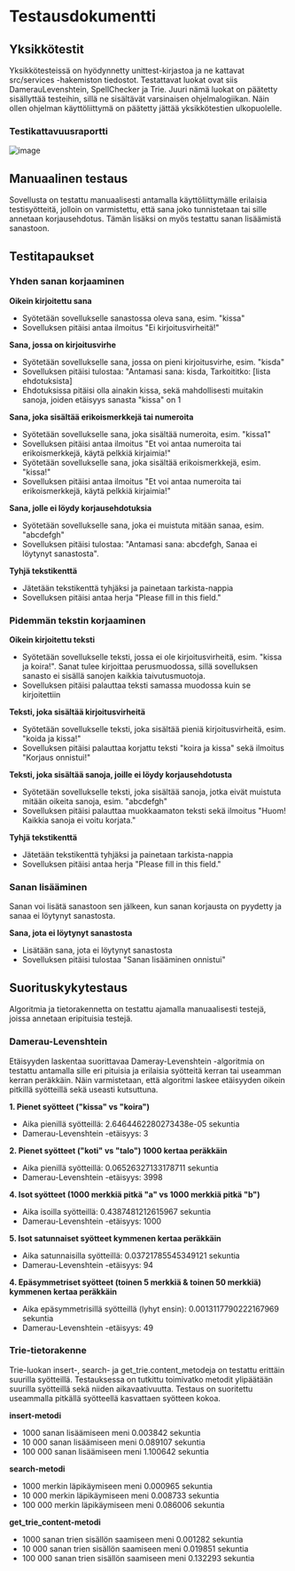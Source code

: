 # Testausdokumentti

## Yksikkötestit

Yksikkötesteissä on hyödynnetty unittest-kirjastoa ja ne kattavat src/services -hakemiston tiedostot. Testattavat luokat ovat siis DamerauLevenshtein, SpellChecker ja Trie. Juuri nämä luokat on päätetty sisällyttää testeihin, sillä ne sisältävät varsinaisen ohjelmalogiikan. Näin ollen ohjelman käyttöliittymä on päätetty jättää yksikkötestien ulkopuolelle.

### Testikattavuusraportti
![image](https://github.com/sonjaolkkonen/spell-checker/assets/117500758/e450a402-6b3d-44ea-bb08-07f54bf4a01a)

## Manuaalinen testaus
Sovellusta on testattu manuaalisesti antamalla käyttöliittymälle erilaisia testisyötteitä, jolloin on varmistettu, että sana joko tunnistetaan tai sille annetaan korjausehdotus. Tämän lisäksi on myös testattu sanan lisäämistä sanastoon.

## Testitapaukset

### Yhden sanan korjaaminen

**Oikein kirjoitettu sana**
- Syötetään sovellukselle sanastossa oleva sana, esim. "kissa"
- Sovelluksen pitäisi antaa ilmoitus "Ei kirjoitusvirheitä!"

**Sana, jossa on kirjoitusvirhe**
- Syötetään sovellukselle sana, jossa on pieni kirjoitusvirhe, esim. "kisda"
- Sovelluksen pitäisi tulostaa: "Antamasi sana: kisda, Tarkoititko: [lista ehdotuksista]
- Ehdotuksissa pitäisi olla ainakin kissa, sekä mahdollisesti muitakin sanoja, joiden etäisyys sanasta "kissa" on 1

**Sana, joka sisältää erikoismerkkejä tai numeroita**
- Syötetään sovellukselle sana, joka sisältää numeroita, esim. "kissa1"
- Sovelluksen pitäisi antaa ilmoitus "Et voi antaa numeroita tai erikoismerkkejä, käytä pelkkiä kirjaimia!"
- Syötetään sovellukselle sana, joka sisältää erikoismerkkejä, esim. "kissa!"
- Sovelluksen pitäisi antaa ilmoitus "Et voi antaa numeroita tai erikoismerkkejä, käytä pelkkiä kirjaimia!"

**Sana, jolle ei löydy korjausehdotuksia**
- Syötetään sovellukselle sana, joka ei muistuta mitään sanaa, esim. "abcdefgh"
- Sovelluksen pitäisi tulostaa: "Antamasi sana: abcdefgh, Sanaa ei löytynyt sanastosta". 

**Tyhjä tekstikenttä**
- Jätetään tekstikenttä tyhjäksi ja painetaan tarkista-nappia
- Sovelluksen pitäisi antaa herja "Please fill in this field."

### Pidemmän tekstin korjaaminen

**Oikein kirjoitettu teksti**
- Syötetään sovellukselle teksti, jossa ei ole kirjoitusvirheitä, esim. "kissa ja koira!". Sanat tulee kirjoittaa perusmuodossa, sillä sovelluksen sanasto ei sisällä sanojen kaikkia taivutusmuotoja.
- Sovelluksen pitäisi palauttaa teksti samassa muodossa kuin se kirjoitettiin

**Teksti, joka sisältää kirjoitusvirheitä**
- Syötetään sovellukselle teksti, joka sisältää pieniä kirjoitusvirheitä, esim. "koida ja kissa!"
- Sovelluksen pitäisi palauttaa korjattu teksti "koira ja kissa" sekä ilmoitus "Korjaus onnistui!"

**Teksti, joka sisältää sanoja, joille ei löydy korjausehdotusta**
- Syötetään sovellukselle teksti, joka sisältää sanoja, jotka eivät muistuta mitään oikeita sanoja, esim. "abcdefgh"
- Sovelluksen pitäisi palauttaa muokkaamaton teksti sekä ilmoitus "Huom! Kaikkia sanoja ei voitu korjata."

**Tyhjä tekstikenttä**
- Jätetään tekstikenttä tyhjäksi ja painetaan tarkista-nappia
- Sovelluksen pitäisi antaa herja "Please fill in this field."

### Sanan lisääminen
Sanan voi lisätä sanastoon sen jälkeen, kun sanan korjausta on pyydetty ja sanaa ei löytynyt sanastosta.

**Sana, jota ei löytynyt sanastosta**
- Lisätään sana, jota ei löytynyt sanastosta
- Sovelluksen pitäisi tulostaa "Sanan lisääminen onnistui"

## Suorituskykytestaus

Algoritmia ja tietorakennetta on testattu ajamalla manuaalisesti testejä, joissa annetaan eripituisia testejä.

### Damerau-Levenshtein

Etäisyyden laskentaa suorittavaa Dameray-Levenshtein -algoritmia on testattu antamalla sille eri pituisia ja erilaisia syötteitä kerran tai useamman kerran peräkkäin. Näin varmistetaan, että algoritmi laskee etäisyyden oikein pitkillä syötteillä sekä useasti kutsuttuna.

**1. Pienet syötteet ("kissa" vs "koira")**
   - Aika pienillä syötteillä: 2.6464462280273438e-05 sekuntia
   - Damerau-Levenshtein -etäisyys: 3

**2. Pienet syötteet ("koti" vs "talo") 1000 kertaa peräkkäin**
   - Aika pienillä syötteillä: 0.06526327133178711 sekuntia
   - Damerau-Levenshtein -etäisyys: 3998
     
**4. Isot syötteet (1000 merkkiä pitkä "a" vs 1000 merkkiä pitkä "b")**
   - Aika isoilla syötteillä: 0.4387481212615967 sekuntia
   - Damerau-Levenshtein -etäisyys: 1000
  
**5. Isot satunnaiset syötteet kymmenen kertaa peräkkäin**
   - Aika satunnaisilla syötteillä: 0.03721785545349121 sekuntia
   - Damerau-Levenshtein -etäisyys: 94

**4. Epäsymmetriset syötteet (toinen 5 merkkiä & toinen 50 merkkiä) kymmenen kertaa peräkkäin**
   - Aika epäsymmetrisillä syötteillä (lyhyt ensin): 0.0013117790222167969 sekuntia
   - Damerau-Levenshtein -etäisyys: 49
  
### Trie-tietorakenne

Trie-luokan insert-, search- ja get_trie.content_metodeja on testattu erittäin suurilla syötteillä. Testauksessa on tutkittu toimivatko metodit ylipäätään suurilla syötteillä sekä niiden aikavaativuutta. Testaus on suoritettu useammalla pitkällä syötteellä kasvattaen syötteen kokoa. 

**insert-metodi**
- 1000 sanan lisäämiseen meni 0.003842 sekuntia
- 10 000 sanan lisäämiseen meni 0.089107 sekuntia
- 100 000 sanan lisäämiseen meni 1.100642 sekuntia

**search-metodi**
- 1000 merkin läpikäymiseen meni 0.000965 sekuntia
- 10 000 merkin läpikäymiseen meni 0.008733 sekuntia
- 100 000 merkin läpikäymiseen meni 0.086006  sekuntia

**get_trie_content-metodi**
- 1000 sanan trien sisällön saamiseen meni 0.001282 sekuntia
- 10 000 sanan trien sisällön saamiseen meni 0.019851 sekuntia
- 100 000 sanan trien sisällön saamiseen meni 0.132293 sekuntia
  
   
